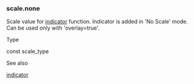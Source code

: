 ### scale.none

Scale value for [indicator](#fun_indicator) function. Indicator is added in 'No Scale' mode. Can be used only with 'overlay=true'.

Type

const scale\_type

See also

[indicator](#fun_indicator)
